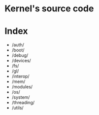 # Kernel's source code


# Index

- /auth/
- /boot/
- /debug/
- /devices/
- /fs/
- /gl/
- /interop/
- /mem/
- /modules/
- /os/
- /system/
- /threading/
- /utils/
